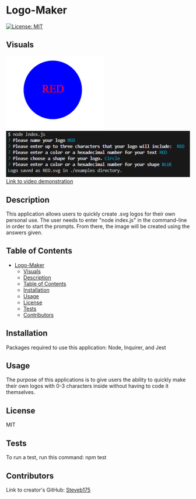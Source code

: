 # Logo-Maker

[![License: MIT](https://img.shields.io/badge/License-MIT-yellow.svg)](https://opensource.org/licenses/MIT)

## Visuals
![Example Visual](./images/created-svg.PNG)  
![Example Command Line](./images/cmd-line.PNG)  
[Link to video demonstration](https://drive.google.com/file/d/1aTOyYD5F82hXvXjJ_mAypuXQcDy4Pphq/view)

## Description
  This application allows users to quickly create .svg logos for their own personal use. The user needs to enter "node index.js" in the command-line in order to start the prompts. From there, the image will be created using the answers given.

## Table of Contents
- [Logo-Maker](#logo-maker)
  - [Visuals](#visuals)
  - [Description](#description)
  - [Table of Contents](#table-of-contents)
  - [Installation](#installation)
  - [Usage](#usage)
  - [License](#license)
  - [Tests](#tests)
  - [Contributors](#contributors)

## Installation
Packages required to use this application: Node, Inquirer, and Jest

## Usage
The purpose of this applications is to give users the ability to quickly  make their own logos with 0-3 characters inside without having to code it themselves.

## License
MIT

## Tests
To run a test, run this command: npm test

## Contributors
Link to creator's GitHub: [Steveb175](https://github.com/Steveb175)

